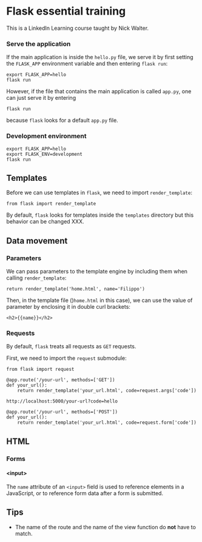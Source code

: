 # Flask essential training
This is a LinkedIn Learning course taught by Nick Walter.

### Serve the application

If the main application is inside the `hello.py` file, we serve it by first setting the `FLASK_APP` environment variable and then entering `flask run`:
```shell
export FLASK_APP=hello
flask run
```
However, if the file that contains the main application is called `app.py`, one can just serve it by entering
```shell
flask run
```
because `flask` looks for a default `app.py` file.

### Development environment

```shell
export FLASK_APP=hello
export FLASK_ENV=development
flask run
```

## Templates
Before we can use templates in `flask`, we need to import `render_template`:
```shell
from flask import render_template
```
By default, `flask` looks for templates inside the `templates` directory but this behavior can be changed XXX.

## Data movement

### Parameters
We can pass parameters to the template engine by including them when calling `render_template`:
```shell
return render_template('home.html', name='Filippo')
```
Then, in the template file ()`home.html` in this case), we can use the value of parameter by enclosing it in double curl brackets:
```shell
<h2>{{name}}</h2>
```

### Requests

By default, `flask` treats all requests as `GET` requests.

First, we need to import the `request` submodule:
```shell
from flask import request
```

```shell
@app.route('/your-url', methods=['GET'])
def your_url():
    return render_template('your_url.html', code=request.args['code'])
```

`http://localhost:5000/your-url?code=hello`

```shell
@app.route('/your-url', methods=['POST'])
def your_url():
    return render_template('your_url.html', code=request.form['code'])
```

## HTML

### Forms

#### \<input\>
The `name` attribute of an `<input>` field is used to reference elements in a JavaScript, or to reference form data after a form is submitted.

## Tips

* The name of the route and the name of the view function do **not** have to match.
